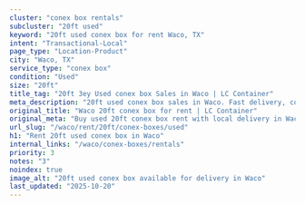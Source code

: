 ```yaml
---
cluster: "conex box rentals"
subcluster: "20ft used"
keyword: "20ft used conex box for rent Waco, TX"
intent: "Transactional-Local"
page_type: "Location-Product"
city: "Waco, TX"
service_type: "conex box"
condition: "Used"
size: "20ft"
title_tag: "20ft 3ey Used conex box Sales in Waco | LC Container"
meta_description: "20ft used conex box sales in Waco. Fast delivery, competitive pricing. Serving conex boxes area. Quote ID: CKA. Call (214) 524-4168 for your free quote today."
original_title: "Waco 20ft conex box for rent | LC Container"
original_meta: "Buy used 20ft conex box rent with local delivery in Waco, TX. LC Container — local Since 2003. Request a fast quote today."
url_slug: "/waco/rent/20ft/conex-boxes/used"
h1: "Rent 20ft used conex box in Waco"
internal_links: "/waco/conex-boxes/rentals"
priority: 3
notes: "3"
noindex: true
image_alt: "20ft used conex box available for delivery in Waco"
last_updated: "2025-10-20"
---
```


<!-- TODO: Add unique city/inventory copy, images, and internal links here. -->
